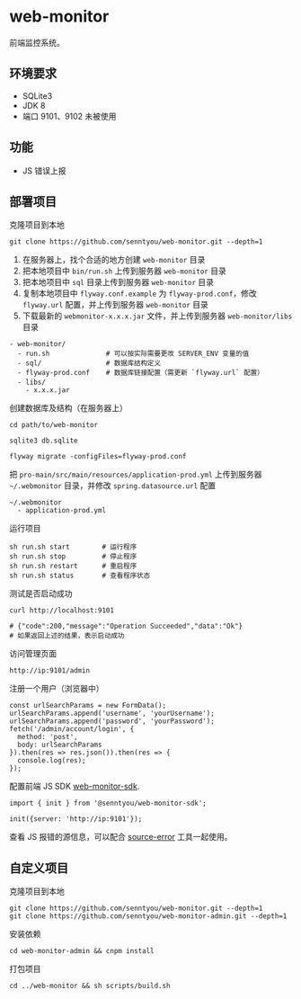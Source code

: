 # web-monitor

前端监控系统。

## 环境要求

- SQLite3
- JDK 8
- 端口 9101、9102 未被使用

## 功能

- JS 错误上报

## 部署项目

克隆项目到本地

```
git clone https://github.com/senntyou/web-monitor.git --depth=1
```

1. 在服务器上，找个合适的地方创建 `web-monitor` 目录
2. 把本地项目中 `bin/run.sh` 上传到服务器 `web-monitor` 目录
3. 把本地项目中 `sql` 目录上传到服务器 `web-monitor` 目录
4. 复制本地项目中 `flyway.conf.example` 为 `flyway-prod.conf`，修改 `flyway.url` 配置，并上传到服务器 `web-monitor` 目录
5. 下载最新的 `webmonitor-x.x.x.jar` 文件，并上传到服务器 `web-monitor/libs` 目录

```
- web-monitor/
  - run.sh              # 可以按实际需要更改 SERVER_ENV 变量的值
  - sql/                # 数据库结构定义
  - flyway-prod.conf    # 数据库链接配置（需更新 `flyway.url` 配置）
  - libs/　
    - x.x.x.jar
```

创建数据库及结构（在服务器上）

```
cd path/to/web-monitor

sqlite3 db.sqlite

flyway migrate -configFiles=flyway-prod.conf
```

把 `pro-main/src/main/resources/application-prod.yml` 上传到服务器 `~/.webmonitor` 目录，并修改  `spring.datasource.url` 配置

```
~/.webmonitor
  - application-prod.yml
```

运行项目

```
sh run.sh start        # 运行程序
sh run.sh stop         # 停止程序
sh run.sh restart      # 重启程序
sh run.sh status       # 查看程序状态
```

测试是否启动成功

```
curl http://localhost:9101

# {"code":200,"message":"Operation Succeeded","data":"Ok"}
# 如果返回上述的结果，表示启动成功
```

访问管理页面

```
http://ip:9101/admin
```

注册一个用户（浏览器中）

```
const urlSearchParams = new FormData();
urlSearchParams.append('username', 'yourUsername');
urlSearchParams.append('password', 'yourPassword');
fetch('/admin/account/login', {
  method: 'post',
  body: urlSearchParams
}).then(res => res.json()).then(res => {
  console.log(res);
});
```

配置前端 JS SDK [web-monitor-sdk](https://github.com/senntyou/web-monitor-sdk).

```
import { init } from '@senntyou/web-monitor-sdk';

init({server: 'http://ip:9101'});
```

查看 JS 报错的源信息，可以配合 [source-error](https://github.com/senntyou/source-error) 工具一起使用。

## 自定义项目

克隆项目到本地

```
git clone https://github.com/senntyou/web-monitor.git --depth=1
git clone https://github.com/senntyou/web-monitor-admin.git --depth=1
```

安装依赖

```
cd web-monitor-admin && cnpm install
```

打包项目

```
cd ../web-monitor && sh scripts/build.sh
```
